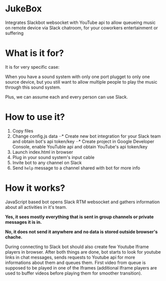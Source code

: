 # JukeBox
Integrates Slackbot websocket with YouTube api to allow queueing music on remote device via Slack chatroom, for your coworkers entertainment or suffering


# What is it for?
It is for very specific case: 

When you have a sound system with only one port plugget to only one source device, but you still want to allow multiple people to play the music through this sound system.

Plus, we can assume each and every person can use Slack.

# How to use it?

1. Copy files
2. Change config.js data
⋅⋅* Create new bot integration for your Slack team and obtain bot's api token/key
⋅⋅* Create project in Google Developer Console, enable YouTuble api and obtain YouTube's api token/key
3. Launch index.html in browser
4. Plug in your sound system's input cable
5. Invite bot to any channel on Slack
6. Send `help` message to a channel shared with bot for more info

# How it works?

JavaScript based bot opens Slack RTM websocket and gathers information about all activities in it's team.

**Yes, it sees mostly everything that is sent in group channels or private messages it is in.**

**No, it does not send it anywhere and no data is stored outside browser's chache.**

During connecting to Slack bot should also create few Youtube Iframe players in browser. After both things are done, bot starts to look for youtube links in chat messages, sends requests to Youtube api for more informations about them and queues them. First video from queue is supposed to be played in one of the Iframes (additional Iframe players are used to buffer videos before playing them for smoother transition).
